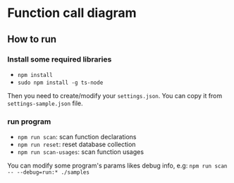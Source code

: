 # Function call diagram

## How to run

### Install some required libraries

- `npm install`
- `sudo npm install -g ts-node`

Then you need to create/modify your `settings.json`. You can copy it from `settings-sample.json` file.

### run program

- `npm run scan`: scan function declarations
- `npm run reset`: reset database collection
- `npm run scan-usages`: scan function usages

You can modify some program's params likes debug info, e.g:
`npm run scan -- --debug=run:* ./samples`
